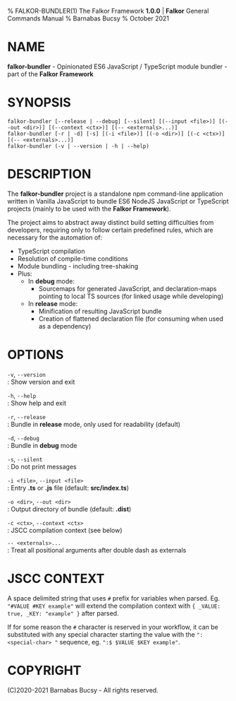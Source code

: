 % FALKOR-BUNDLER(1) The Falkor Framework **1.0.0** | **Falkor** General Commands Manual % Barnabas Bucsy % October 2021

# NAME

**falkor-bundler** - Opinionated ES6 JavaScript / TypeScript module bundler - part of the **Falkor Framework**

# SYNOPSIS

```
falkor-bundler [--release | --debug] [--silent] [(--input <file>)] [(--out <dir>)] [(--context <ctx>)] [(-- <externals>...)]
falkor-bundler [-r | -d] [-s] [(-i <file>)] [(-o <dir>)] [(-c <ctx>)] [(-- <externals>...)]
falkor-bundler (-v | --version | -h | --help)
```

# DESCRIPTION

The **falkor-bundler** project is a standalone npm command-line application written in Vanilla JavaScript to bundle ES6 NodeJS JavaScript or TypeScript projects (mainly to be used with the **Falkor Framework**).

The project aims to abstract away distinct build setting difficulties from developers, requiring only to follow certain predefined rules, which are necessary for the automation of:

- TypeScript compilation
- Resolution of compile-time conditions
- Module bundling - including tree-shaking
- Plus:
  - In **debug** mode:
    - Sourcemaps for generated JavaScript, and declaration-maps pointing to local TS sources (for linked usage while developing)
  - In **release** mode:
    - Minification of resulting JavaScript bundle
    - Creation of flattened declaration file (for consuming when used as a dependency)

# OPTIONS

`-v`, `--version`  
: Show version and exit

`-h`, `--help`  
: Show help and exit

`-r`, `--release`  
: Bundle in **release** mode, only used for readability (default)

`-d`, `--debug`  
: Bundle in **debug** mode

`-s`, `--silent`  
: Do not print messages

`-i <file>`, `--input <file>`  
: Entry **.ts** or **.js** file (default: **src/index.ts**)

`-o <dir>`, `--out <dir>`  
: Output directory of bundle (default: **.dist**)

`-c <ctx>`, `--context <ctx>`  
: JSCC compilation context (see below)

`-- <externals>...`  
: Treat all positional arguments after double dash as externals

# JSCC CONTEXT

A space delimited string that uses `#` prefix for variables when parsed. Eg. `"#VALUE #KEY example"` will extend the compilation context with `{ _VALUE: true, _KEY: "example" }` after parsed.

If for some reason the `#` character is reserved in your workflow, it can be substituted with any special character starting the value with the `":<special-char> "` sequence, eg. `":$ $VALUE $KEY example"`.

# COPYRIGHT

(C)2020-2021 Barnabas Bucsy - All rights reserved.
